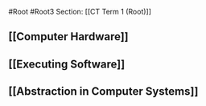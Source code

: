 #Root #Root3 Section: [[CT Term 1 (Root)]]
## [[Computer Hardware]]
## [[Executing Software]]
## [[Abstraction in Computer Systems]]